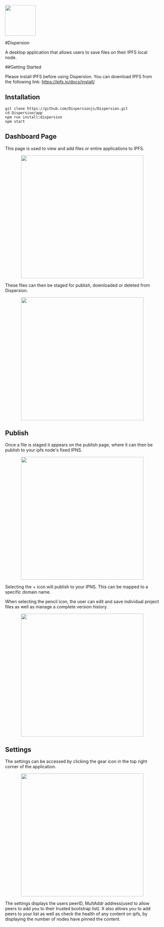 <img src="https://ipfs.io/ipfs/QmdjC7zjKi7pYoo3YatWL6pNvJqDxAZJhXBBeXzXhzhEwp" width="100"/>


#Dispersion

A desktop application that allows users to save files on their IPFS local node. 

##Getting Started

Please install IPFS before using Dispersion. You can download IPFS from the following link: https://ipfs.io/docs/install/


Installation
------------




```
git clone https://github.com/Dispersionjs/Dispersion.git
cd Dispersion/app
npm run install:dispersion
npm start
```


## Dashboard Page

This page is used to view and add files or entire applications to IPFS.
<p align="center">
  <img src="https://ipfs.io/ipfs/QmQ4j8mLAToanvJygoQYFuL5orU7zw8ecMRYKxjcdME6sJ" width="400"/>
</p>

These files can then be staged for publish, downloaded or deleted from Dispersion.
<p align="center">
  <img src="https://ipfs.io/ipfs/QmWjsFCNnFaZDPCSApKtZR5PVMtmvapbVLmyCXgRGNaCts" width="400"/>
</p>

## Publish 

Once a file is staged it appears on the publish page, where it can then be publish to your ipfs node's fixed IPNS.
<p align="center">
  <img src="https://ipfs.io/ipfs/QmXYuv7d3cAYZpRQTB86jTSoEKKyHpjJYr9hRYJxDwVM7j" width="400"/>
</p>

Selecting the  + icon will publish to your IPNS. This can be mapped to a specific domain name.

When selecting the pencil icon, the user can edit and save individual project files as well as manage a complete version history.

<p align="center">
  <img src="https://ipfs.io/ipfs/QmcMT2yRntrwNaYhKvMVBSZ653xD9uFhNqQTq7MmAad88M" width="400"/>
</p>

## Settings

The settings can be accessed by clicking the gear icon in the top right corner of the application.
<p align="center">
  <img src="https://ipfs.io/ipfs/QmbyaPRa4swXqwzMR41cUqSiNx6fiSG4csDbRVehEVAiUL" width="400"/>
</p>
The settings displays the users peerID, MultAddr address(used to allow peers to add you to their trusted bootstrap list). It also allows you to add peers to your list as well as check the health of any content on ipfs, by displaying the number of nodes have pinned the content.
